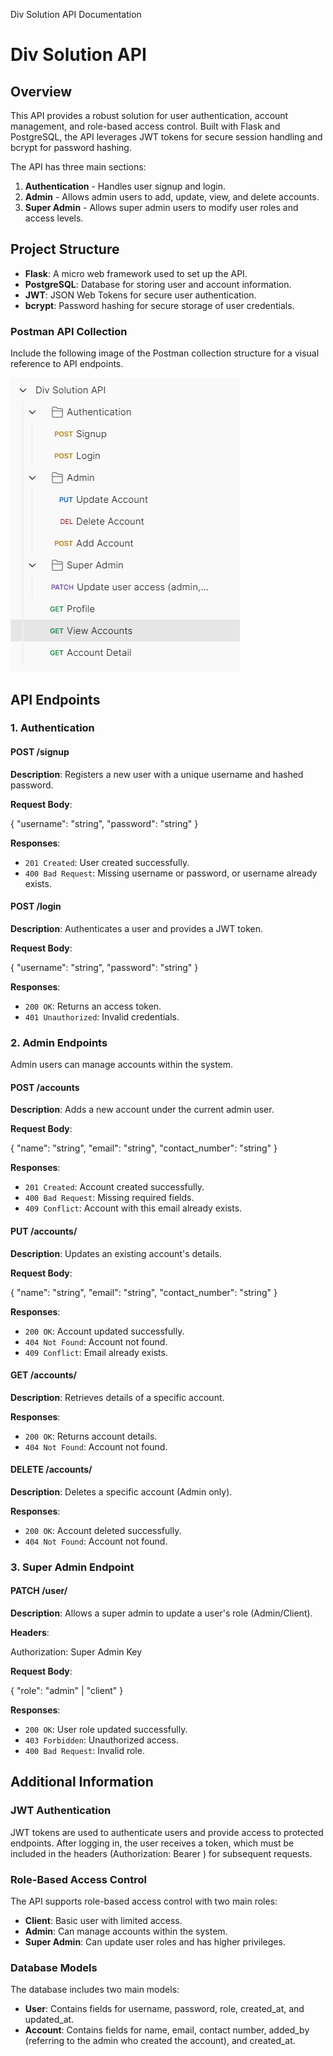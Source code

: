Div Solution API Documentation

# Div Solution API

## Overview

This API provides a robust solution for user authentication, account management, and role-based access control. Built with Flask and PostgreSQL, the API leverages JWT tokens for secure session handling and bcrypt for password hashing.

The API has three main sections:

1.  **Authentication** - Handles user signup and login.
2.  **Admin** - Allows admin users to add, update, view, and delete accounts.
3.  **Super Admin** - Allows super admin users to modify user roles and access levels.

## Project Structure

- **Flask**: A micro web framework used to set up the API.
- **PostgreSQL**: Database for storing user and account information.
- **JWT**: JSON Web Tokens for secure user authentication.
- **bcrypt**: Password hashing for secure storage of user credentials.

### Postman API Collection

Include the following image of the Postman collection structure for a visual reference to API endpoints.

![Postman API Collection](image.png)

## API Endpoints

### 1\. Authentication

#### POST /signup

**Description**: Registers a new user with a unique username and hashed password.

**Request Body**:

{
"username": "string",
"password": "string"
}

**Responses**:

- `201 Created`: User created successfully.
- `400 Bad Request`: Missing username or password, or username already exists.

#### POST /login

**Description**: Authenticates a user and provides a JWT token.

**Request Body**:

{
"username": "string",
"password": "string"
}

**Responses**:

- `200 OK`: Returns an access token.
- `401 Unauthorized`: Invalid credentials.

### 2\. Admin Endpoints

Admin users can manage accounts within the system.

#### POST /accounts

**Description**: Adds a new account under the current admin user.

**Request Body**:

{
"name": "string",
"email": "string",
"contact_number": "string"
}

**Responses**:

- `201 Created`: Account created successfully.
- `400 Bad Request`: Missing required fields.
- `409 Conflict`: Account with this email already exists.

#### PUT /accounts/<id>

**Description**: Updates an existing account's details.

**Request Body**:

{
"name": "string",
"email": "string",
"contact_number": "string"
}

**Responses**:

- `200 OK`: Account updated successfully.
- `404 Not Found`: Account not found.
- `409 Conflict`: Email already exists.

#### GET /accounts/<id>

**Description**: Retrieves details of a specific account.

**Responses**:

- `200 OK`: Returns account details.
- `404 Not Found`: Account not found.

#### DELETE /accounts/<id>

**Description**: Deletes a specific account (Admin only).

**Responses**:

- `200 OK`: Account deleted successfully.
- `404 Not Found`: Account not found.

### 3\. Super Admin Endpoint

#### PATCH /user/<id>

**Description**: Allows a super admin to update a user's role (Admin/Client).

**Headers**:

Authorization: Super Admin Key

**Request Body**:

{
"role": "admin" | "client"
}

**Responses**:

- `200 OK`: User role updated successfully.
- `403 Forbidden`: Unauthorized access.
- `400 Bad Request`: Invalid role.

## Additional Information

### JWT Authentication

JWT tokens are used to authenticate users and provide access to protected endpoints. After logging in, the user receives a token, which must be included in the headers (Authorization: Bearer <token>) for subsequent requests.

### Role-Based Access Control

The API supports role-based access control with two main roles:

- **Client**: Basic user with limited access.
- **Admin**: Can manage accounts within the system.
- **Super Admin**: Can update user roles and has higher privileges.

### Database Models

The database includes two main models:

- **User**: Contains fields for username, password, role, created_at, and updated_at.
- **Account**: Contains fields for name, email, contact number, added_by (referring to the admin who created the account), and created_at.
